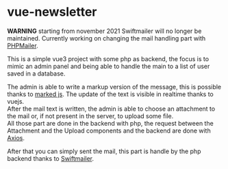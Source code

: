 # vue-newsletter

<b>WARNING</b> starting from november 2021 Swiftmailer will no longer be maintained. Currently working on changing the mail handling part with <a href="https://github.com/PHPMailer/PHPMailer">PHPMailer</a>.<br>

This is a simple vue3 project with some php as backend, the focus is to mimic an admin panel and being able to handle the main to a list of user saved in a database.<br>

The admin is able to write a markup version of the message, this is possible thanks to <a href="https://github.com/markedjs/marked"> marked js</a>.
The update of the text is visible in realtime thanks to vuejs.<br>
After the mail text is written, the admin is able to choose an attachment to the mail or, if not present in the server, to upload some file.<br> All those part are done in the backend with php, the request between the Attachment and the Upload components and the backend are done with <a href="https://axios-http.com/docs/intro"> Axios</a>.</br>

After that you can simply sent the mail, this part is handle by the php backend thanks to <a href="https://swiftmailer.symfony.com/docs/introduction.html"> Swiftmailer</a>.  
